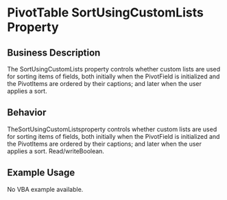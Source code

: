 # PivotTable SortUsingCustomLists Property

## Business Description
The SortUsingCustomLists property controls whether custom lists are used for sorting items of fields, both initially when the PivotField is initialized and the PivotItems are ordered by their captions; and later when the user applies a sort.

## Behavior
TheSortUsingCustomListsproperty controls whether custom lists are used for sorting items of fields, both initially when the PivotField is initialized and the PivotItems are ordered by their captions; and later when the user applies a sort. Read/writeBoolean.

## Example Usage
No VBA example available.